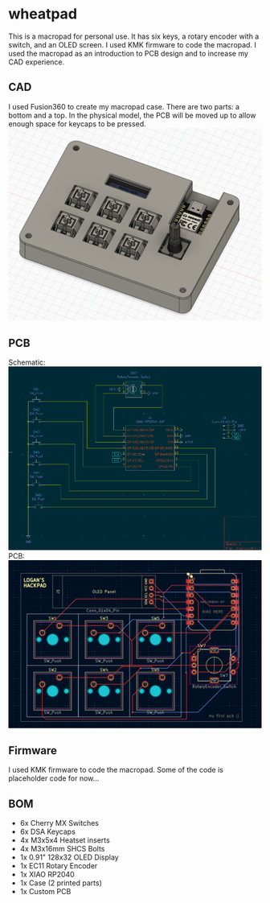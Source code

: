 # wheatpad
This is a macropad for personal use. It has six keys, a rotary encoder with a switch, and an OLED screen. I used KMK firmware to code the macropad. I used the macropad as an introduction to PCB design and to increase my CAD experience. 

## CAD
I used Fusion360 to create my macropad case. There are two parts: a bottom and a top. In the physical model, the PCB will be moved up to allow enough space for keycaps to be pressed. 
![Alt text](image-1.png)

## PCB
Schematic: 
![Alt text](image-2.png)
PCB:
![Alt text](image-3.png)

## Firmware
I used KMK firmware to code the macropad. Some of the code is placeholder code for now...

## BOM
* 6x Cherry MX Switches
* 6x DSA Keycaps
* 4x M3x5x4 Heatset inserts
* 4x M3x16mm SHCS Bolts
* 1x 0.91" 128x32 OLED Display
* 1x EC11 Rotary Encoder
* 1x XIAO RP2040
* 1x Case (2 printed parts)
* 1x Custom PCB
